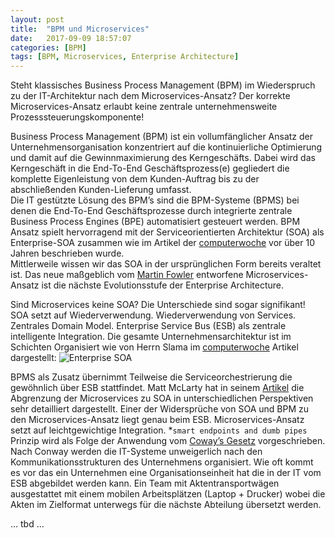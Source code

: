 ```yaml
---
layout: post
title:  "BPM und Microservices"
date:   2017-09-09 18:57:07
categories: [BPM]
tags: [BPM, Microservices, Enterprise Architecture]
---
```

Steht klassisches Business Process Management (BPM) im Wiederspruch zu der IT-Architektur nach dem Microservices-Ansatz? Der korrekte Microservices-Ansatz erlaubt keine zentrale unternehmensweite Prozesssteuerungskomponente!  

Business Process Management (BPM) ist ein vollumfänglicher Ansatz der Unternehmensorganisation konzentriert auf die kontinuierliche Optimierung und damit auf die Gewinnmaximierung des Kerngeschäfts. Dabei wird das Kerngeschäft in die End-To-End Geschäftsprozess(e) gegliedert die komplette Eigenleistung von dem Kunden-Auftrag bis zu der abschließenden Kunden-Lieferung umfasst.  
Die IT gestützte Lösung des BPM’s sind die BPM-Systeme (BPMS) bei denen die End-To-End Geschäftsprozesse durch integrierte zentrale Business Process Engines (BPE) automatisiert gesteuert werden. BPM Ansatz spielt hervorragend mit der Serviceorientierten Architektur (SOA) als Enterprise-SOA zusammen wie im Artikel der [computerwoche] vor über 10 Jahren beschrieben wurde.  
Mittlerweile wissen wir das SOA in der ursprünglichen Form bereits veraltet ist. Das neue maßgeblich vom [Martin Fowler][martinfowler] entworfene Microservices-Ansatz ist die nächste Evolutionsstufe der Enterprise Architecture.  

Sind Microservices keine SOA? Die Unterschiede sind sogar signifikant!
SOA setzt auf Wiederverwendung. Wiederverwendung von Services. Zentrales Domain Model. Enterprise Service Bus (ESB) als zentrale intelligente Integration. Die gesamte Unternehmensarchitektur ist im Schichten Organisiert wie von Herrn Slama im [computerwoche] Artikel dargestellt:
![Enterprise SOA][soa]

BPMS als Zusatz übernimmt Teilweise die Serviceorchestrierung die gewöhnlich über ESB stattfindet.
Matt McLarty hat in seinem [Artikel][mattmclarty] die Abgrenzung der Microservices zu SOA in unterschiedlichen Perspektiven sehr detailliert dargestellt.
Einer der Widersprüche von SOA und BPM zu den Microservices-Ansatz liegt genau beim ESB. Microservices-Ansatz setzt auf leichtgewichtige Integration.
*`smart endpoints and dumb pipes` Prinzip wird als Folge der Anwendung vom [Coway’s Gesetz][conway] vorgeschrieben. 
Nach Conway werden die IT-Systeme unweigerlich nach den Kommunikationsstrukturen des Unternehmens organisiert. Wie oft kommt es vor das ein Unternehmen eine Organisationseinheit hat die in der IT vom ESB abgebildet werden kann. Ein Team mit Aktentransportwägen ausgestattet mit einem mobilen Arbeitsplätzen (Laptop + Drucker) wobei die Akten im Zielformat unterwegs für die nächste Abteilung übersetzt werden.  

… tbd …

[computerwoche]:     https://www.computerwoche.de/a/soa-und-bpm-wachsen-zusammen,1219234 
[soa]:               https://images.computerwoche.de/images/computerwoche/bdb/918472/890x.jpg
[martinfowler]:      https://martinfowler.com/
[mattmclarty]:       https://www.infoworld.com/article/3080611/application-development/learning-from-soa-5-lessons-for-the-microservices-era.html
[conway]:            https://de.wikipedia.org/wiki/Gesetz_von_Conway
[scs]:               http://scs-architecture.org/